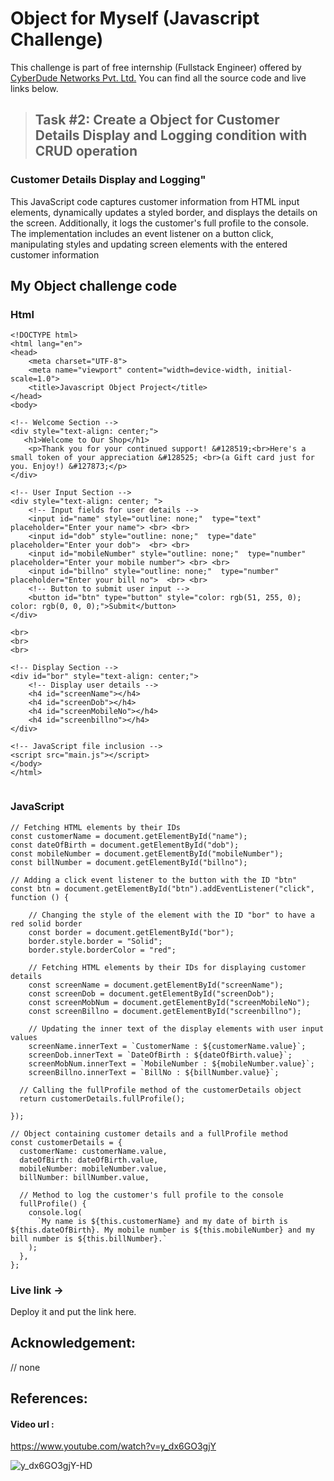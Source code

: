 # Object for Myself (Javascript Challenge)
This challenge is part of free internship (Fullstack Engineer) offered by [CyberDude Networks Pvt. Ltd.](https://cyberdudenetworks.com) You can find all the source code and live links below.


>## Task #2: Create a Object for Customer Details Display and Logging condition with CRUD operation

### Customer Details Display and Logging"

This JavaScript code captures customer information from HTML input elements, dynamically updates a styled border, and displays the details on the screen. Additionally, it logs the customer's full profile to the console. The implementation includes an event listener on a button click, manipulating styles and updating screen elements with the entered customer information

## My Object challenge code


### Html

```
<!DOCTYPE html>
<html lang="en">
<head>
    <meta charset="UTF-8">
    <meta name="viewport" content="width=device-width, initial-scale=1.0">
    <title>Javascript Object Project</title>
</head>
<body>
    
<!-- Welcome Section -->
<div style="text-align: center;">
   <h1>Welcome to Our Shop</h1>
    <p>Thank you for your continued support! &#128519;<br>Here's a small token of your appreciation &#128525; <br>(a Gift card just for you. Enjoy!) &#127873;</p>
</div>

<!-- User Input Section -->
<div style="text-align: center; ">
    <!-- Input fields for user details -->
    <input id="name" style="outline: none;"  type="text" placeholder="Enter your name"> <br> <br>
    <input id="dob" style="outline: none;"  type="date" placeholder="Enter your dob">  <br> <br>
    <input id="mobileNumber" style="outline: none;"  type="number" placeholder="Enter your mobile number"> <br> <br>  
    <input id="billno" style="outline: none;"  type="number" placeholder="Enter your bill no">  <br> <br>
    <!-- Button to submit user input -->
    <button id="btn" type="button" style="color: rgb(51, 255, 0); color: rgb(0, 0, 0);">Submit</button>
</div>
 
<br>
<br>
<br>

<!-- Display Section -->
<div id="bor" style="text-align: center;">
    <!-- Display user details -->
    <h4 id="screenName"></h4>
    <h4 id="screenDob"></h4>
    <h4 id="screenMobileNo"></h4>
    <h4 id="screenbillno"></h4>
</div>

<!-- JavaScript file inclusion -->
<script src="main.js"></script>
</body>
</html>


```
### JavaScript 

```
// Fetching HTML elements by their IDs
const customerName = document.getElementById("name");
const dateOfBirth = document.getElementById("dob");
const mobileNumber = document.getElementById("mobileNumber");
const billNumber = document.getElementById("billno");

// Adding a click event listener to the button with the ID "btn"
const btn = document.getElementById("btn").addEventListener("click", function () {
  
    // Changing the style of the element with the ID "bor" to have a red solid border
    const border = document.getElementById("bor");
    border.style.border = "Solid";
    border.style.borderColor = "red";

    // Fetching HTML elements by their IDs for displaying customer details
    const screenName = document.getElementById("screenName");
    const screenDob = document.getElementById("screenDob");
    const screenMobNum = document.getElementById("screenMobileNo");
    const screenBillno = document.getElementById("screenbillno");

    // Updating the inner text of the display elements with user input values
    screenName.innerText = `CustomerName : ${customerName.value}`;
    screenDob.innerText = `DateOfBirth : ${dateOfBirth.value}`;
    screenMobNum.innerText = `MobileNumber : ${mobileNumber.value}`;
    screenBillno.innerText = `BillNo : ${billNumber.value}`;
  
  // Calling the fullProfile method of the customerDetails object
  return customerDetails.fullProfile();

});

// Object containing customer details and a fullProfile method
const customerDetails = {
  customerName: customerName.value,
  dateOfBirth: dateOfBirth.value,
  mobileNumber: mobileNumber.value,
  billNumber: billNumber.value,

  // Method to log the customer's full profile to the console
  fullProfile() {
    console.log(
      `My name is ${this.customerName} and my date of birth is ${this.dateOfBirth}. My mobile number is ${this.mobileNumber} and my bill number is ${this.billNumber}.`
    );
  },
};

```


### Live link -> 
Deploy it and put the link here.




## Acknowledgement:
 // none


## References:

#### Video url :
 https://www.youtube.com/watch?v=y_dx6GO3gjY

![y_dx6GO3gjY-HD](https://github.com/SuriyaMassMsd/My-Project/assets/53015384/d26e4644-ec60-4d6e-bf27-53e3f4fc20e6)
